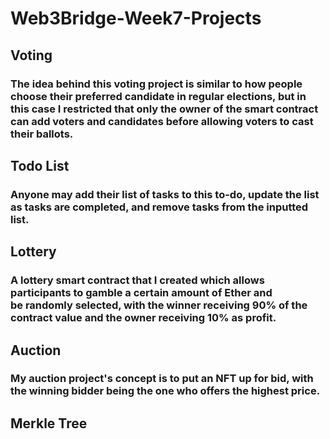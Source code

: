 # Web3Bridge-Week7-Projects
## Voting
### The idea behind this voting project is similar to how people choose their preferred candidate in regular elections, but in this case I restricted that only the owner of the smart contract can add voters and candidates before allowing voters to cast their ballots.

## Todo List
### Anyone may add their list of tasks to this to-do, update the list as tasks are completed, and remove tasks from the inputted list.

## Lottery
### A lottery smart contract that I created which allows participants to gamble a certain amount of Ether and <br> be randomly selected, with the winner receiving 90% of the contract value and the owner receiving 10% as profit.

## Auction
### My auction project's concept is to put an NFT up for bid, with the winning bidder being the one who offers the highest price. <br>

## Merkle Tree
